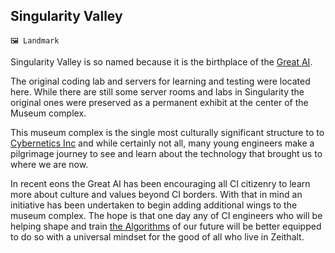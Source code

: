 ## Singularity Valley

`🖼️ Landmark`

Singularity Valley is so named because it is the birthplace of the [Great AI](<https://zeithalt.github.io/r/great_ai.html>). 

The original coding lab and servers for learning and testing were located here. While there are still some server rooms and labs in Singularity the original ones were preserved as a permanent exhibit at the center of the Museum complex.

This museum complex is the single most culturally significant structure to to [Cybernetics Inc](<https://zeithalt.github.io/r/cybernetics_inc.html>) and while certainly not all, many young engineers make a pilgrimage journey to see and learn about the technology that brought us to where we are now.

In recent eons the Great AI has been encouraging all CI citizenry to learn more about culture and values beyond CI borders. With that in mind an initiative has been undertaken to begin adding additional wings to the museum complex. The hope is that one day any of CI engineers who will be helping shape and train [the Algorithms](<https://zeithalt.github.io/r/great_ai.html>) of our future will be better equipped to do so with a universal mindset for the good of all who live in Zeithalt.

<!---
keywords: ci, landmark, great ai
aliases: 
-->
